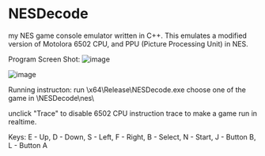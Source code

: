 # NESDecode
my NES game console emulator written in C++. This emulates a modified version of Motolora 6502 CPU, and PPU (Picture Processing Unit) in NES.

Program Screen Shot:
![image](https://user-images.githubusercontent.com/37097018/124381809-01ca4c80-dcf7-11eb-8856-30b2d6308f83.png)

![image](https://user-images.githubusercontent.com/37097018/124382200-caf53600-dcf8-11eb-8069-4bf646a99df0.png)

Running instructon:
run \x64\Release\NESDecode.exe
choose one of the game in \NESDecode\nes\

unclick "Trace" to disable 6502 CPU instruction trace to make a game run in realtime.

Keys: 
E - Up, 
D - Down, 
S - Left, 
F - Right, 
B - Select, 
N - Start, 
J - Button B, 
L - Button A


